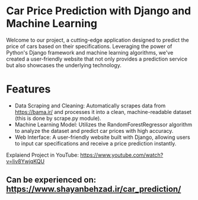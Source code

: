 
# Car Price Prediction with Django and Machine Learning
Welcome to our project, a cutting-edge application designed to predict the price of cars based on their specifications. Leveraging the power of Python's Django framework and machine learning algorithms, we've created a user-friendly website that not only provides a prediction service but also showcases the underlying technology.

# Features
- Data Scraping and Cleaning: Automatically scrapes data from https://bama.ir/ and processes it into a clean, machine-readable dataset (this is done by scrape.py module).
- Machine Learning Model: Utilizes the RandomForestRegressor algorithm to analyze the dataset and predict car prices with high accuracy.
- Web Interface: A user-friendly website built with Django, allowing users to input car specifications and receive a price prediction instantly.


Explaiend Project in YouTube: https://www.youtube.com/watch?v=Iiv8YwjqKQU

## Can be experienced on: https://www.shayanbehzad.ir/car_prediction/
